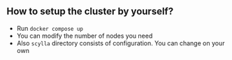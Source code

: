 ## How to setup the cluster by yourself?
* Run `docker compose up`
* You can modify the number of nodes you need
* Also `scylla` directory consists of configuration. You can change on your own